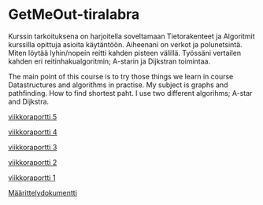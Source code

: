 # GetMeOut-tiralabra

Kurssin tarkoituksena on harjoitella soveltamaan Tietorakenteet ja Algoritmit kurssilla opittuja asioita käytäntöön. Aiheenani on verkot ja polunetsintä. Miten löytää lyhin/nopein reitti kahden pisteen välillä. Työssäni vertailen kahden eri reitinhakualgoritmin; A-starin ja Dijkstran toimintaa. 

The main point of this course is to try those things we learn in course Datastructures and algorithms in practise. My subject is graphs and pathfinding. How to find shortest paht. I use two different algorihms; A-star and Dijkstra. 

[viikkoraportti 5](https://github.com/NooraVino/GetMeOut-tiralabra/blob/master/dokumentaatio/viikkoraportti5.md)

[viikkoraportti 4](https://github.com/NooraVino/GetMeOut-tiralabra/blob/master/dokumentaatio/viikkoraportti4.md)

[viikkoraportti 3](https://github.com/NooraVino/GetMeOut-tiralabra/blob/master/dokumentaatio/viikkoraportti3.md)

[viikkoraportti 2](https://github.com/NooraVino/GetMeOut-tiralabra/blob/master/dokumentaatio/viikkoraportti2.md)

[viikkoraportti 1](https://github.com/NooraVino/GetMeOut-tiralabra/blob/master/dokumentaatio/viikkoraportti1.md) 

[Määrittelydokumentti](https://github.com/NooraVino/GetMeOut-tiralabra/blob/master/dokumentaatio/Maarittelydokumentti.md)
